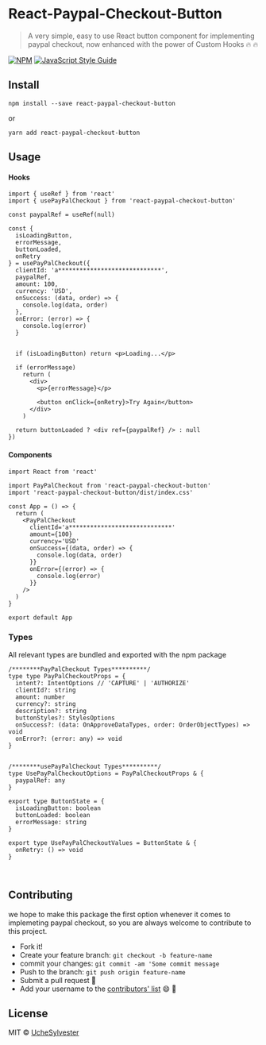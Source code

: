 # React-Paypal-Checkout-Button

> A very simple, easy to use React button component for implementing paypal checkout, now enhanced with the power of Custom Hooks 🔥 🔥

[![NPM](https://img.shields.io/npm/v/react-paypal-checkout-button.svg)](https://www.npmjs.com/package/react-paypal-checkout-button) [![JavaScript Style Guide](https://img.shields.io/badge/code_style-standard-brightgreen.svg)](https://standardjs.com)

## Install

```
npm install --save react-paypal-checkout-button
```

or

```
yarn add react-paypal-checkout-button
```

## Usage

#### Hooks

```tsx
import { useRef } from 'react'
import { usePayPalCheckout } from 'react-paypal-checkout-button'

const paypalRef = useRef(null)

const {
  isLoadingButton,
  errorMessage,
  buttonLoaded,
  onRetry
} = usePayPalCheckout({
  clientId: 'a*****************************',
  paypalRef,
  amount: 100,
  currency: 'USD',
  onSuccess: (data, order) => {
    console.log(data, order)
  },
  onError: (error) => {
    console.log(error)
  }


  if (isLoadingButton) return <p>Loading...</p>

  if (errorMessage)
    return (
      <div>
        <p>{errorMessage}</p>

        <button onClick={onRetry}>Try Again</button>
      </div>
    )

  return buttonLoaded ? <div ref={paypalRef} /> : null
})
```

#### Components

```tsx
import React from 'react'

import PayPalCheckout from 'react-paypal-checkout-button'
import 'react-paypal-checkout-button/dist/index.css'

const App = () => {
  return (
    <PayPalCheckout
      clientId='a*****************************'
      amount={100}
      currency='USD'
      onSuccess={(data, order) => {
        console.log(data, order)
      }}
      onError={(error) => {
        console.log(error)
      }}
    />
  )
}

export default App
```

### Types

All relevant types are bundled and exported with the npm package

```
/********PayPalCheckout Types**********/
type type PayPalCheckoutProps = {
  intent?: IntentOptions // 'CAPTURE' | 'AUTHORIZE'
  clientId?: string
  amount: number
  currency?: string
  description?: string
  buttonStyles?: StylesOptions
  onSuccess?: (data: OnApproveDataTypes, order: OrderObjectTypes) => void
  onError?: (error: any) => void
}


/********usePayPalCheckout Types**********/
type UsePayPalCheckoutOptions = PayPalCheckoutProps & {
  paypalRef: any
}

export type ButtonState = {
  isLoadingButton: boolean
  buttonLoaded: boolean
  errorMessage: string
}

export type UsePayPalCheckoutValues = ButtonState & {
  onRetry: () => void
}



```

## Contributing

we hope to make this package the first option whenever it comes to implemeting paypal checkout, so you are always welcome to contribute to this project.

- Fork it!
- Create your feature branch: `git checkout -b feature-name`
- commit your changes: `git commit -am 'Some commit message`
- Push to the branch: `git push origin feature-name`
- Submit a pull request :muscle:
- Add your username to the [contributors' list](CONTRIBUTING.md) 😄 🥰

## License

MIT © [UcheSylvester](https://github.com/UcheSylvester)
